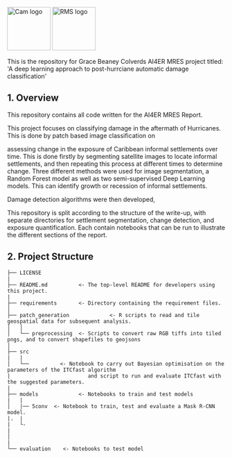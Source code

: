 <img width="100" alt="Cam logo" src= https://seeklogo.com/images/U/university-of-cambridge-logo-E6ED593FBF-seeklogo.com.png >          <img width="100" alt="RMS logo" src=https://www.burstorm.com/wp-content/uploads/RMS-logo-final.png>    

This is the repository for Grace Beaney Colverds AI4ER MRES project titled: 'A deep learning approach to post-hurrciane automatic damage classification'

## 1. Overview

This repository contains all code written for the AI4ER MRES Report.

This project focuses on classifying damage in the aftermath of Hurricanes. This is done by patch based image classification on 

assessing change in the exposure of Caribbean informal settlements over time. This is done firstly by segmenting satellite images to locate informal settlements, and then repeating this process at different times to determine change. Three different methods were used for image segmentation, a Random Forest model as well as two semi-supervised Deep Learning models. This can identify growth or recession of informal settlements. 

Damage detection algorithms were then developed,


This repository is split according to the structure of the write-up, with separate directories for settlement segmentation, change detection, and exposure quantification. Each contain notebooks that can be run to illustrate the different sections of the report.

## 2. Project Structure
```
├── LICENSE
|
├── README.md          <- The top-level README for developers using this project.
|
├── requirements       <- Directory containing the requirement files.
│
├── patch_generation             <- R scripts to read and tile geospatial data for subsequent analysis.
│   │
│   └── preprocessing  <- Scripts to convert raw RGB tiffs into tiled pngs, and to convert shapefiles to geojsons
│
├── src
|   |                  
│   └──          <- Notebook to carry out Bayesian optimisation on the parameters of the ITCfast algorithm
|                         and script to run and evaluate ITCfast with the suggested parameters. 
|
├── models             <- Notebooks to train and test models
|   |                  
│   |── 5conv  <- Notebook to train, test and evaluate a Mask R-CNN model.
|.  | 
|   └-
|   
│
|
└── evaluation    <- Notebooks to test model


